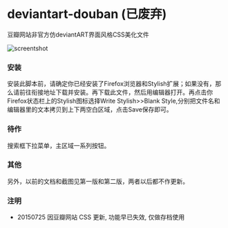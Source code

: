 deviantart-douban (已废弃)
======================
豆瓣网站非官方仿deviantART界面风格CSS美化文件

![screentshot](https://raw.githubusercontent.com/mvj3/deviantart-douban/master/screenshot.jpg)


### 安装
安装此脚本前，请确定你已经安装了Firefox浏览器和Stylish扩展；如果没有，那么请前往衔接地址下载并安装。再下载此文件，然后用编辑器打开。再点击你Firefox状态栏上的Stylish图标选择Write Stylish>>Blank Style,分别把文件名和编辑器里的文本拷贝到上下两空白区域，点击Save保存即可。

### 待作
搜索框下拉菜单，主区域一系列按钮。

### 其他
另外，以前的文档和截图见第一版和第二版，两者以后都不作更新。


### 注明
* 20150725 因豆瓣网站 CSS 更新, 功能早已失效, 仅做存档使用
